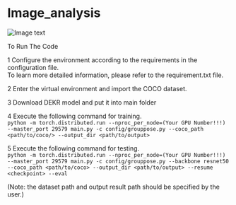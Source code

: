 # Image_analysis
![Image text](https://github.com/Aritoria/Image_analysis/blob/main/GroupPose/util/image.png)

To Run The Code

1 Configure the environment according to the requirements in the configuration file.  
To learn more detailed information, please refer to the requirement.txt file.


2 Enter the virtual environment and import the COCO dataset.  

3 Download DEKR model and put it into main folder  

4 Execute the following command for training.  
```python -m torch.distributed.run --nproc_per_node=(Your GPU Number!!!) --master_port 29579 main.py -c config/grouppose.py --coco_path <path/to/coco/> --output_dir <path/to/output> ```

5 Execute the following command for testing.  
```python -m torch.distributed.run --nproc_per_node=(Your GPU Number!!!) --master_port 29579 main.py -c config/grouppose.py --backbone resnet50 --coco_path <path/to/coco> --output_dir <path/to/output> --resume <checkpoint> --eval```  

 (Note: the dataset path and output result path should be specified by the user.)  





